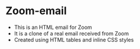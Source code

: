# Zoom-email

- This is an HTML email for Zoom
- It is a clone of a real email received from Zoom
- Created using HTML tables and inline CSS styles
